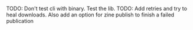 TODO: Don't test cli with binary. Test the lib.
TODO: Add retries and try to heal downloads. Also add an option for zine publish to finish a failed publication
